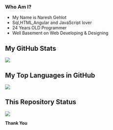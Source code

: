

### Who Am I?

  * My Name is Naresh Gehlot
  * Sql,HTML,Angular and JavaScript lover
  * 24 Years OLD Programmer
  * Well Basement on Web Developing & Designing


## My GitHub Stats
<img src="https://github.com/98nareshinn">


## My Top Languages in GitHub
<img src="https://github.com/98nareshinn">

## This Repository Status
<img src="https://github.com/98nareshinn">


**Thank You**
